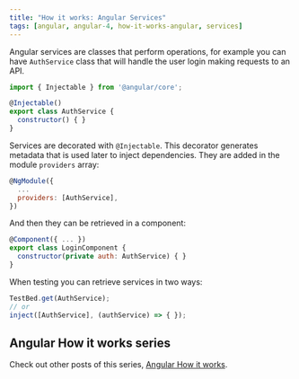 ```yaml
---
title: "How it works: Angular Services"
tags: [angular, angular-4, how-it-works-angular, services]
---
```


Angular services are classes that perform operations, for example you can have `AuthService` class that will handle the user login making requests to an API.

```javascript
import { Injectable } from '@angular/core';

@Injectable()
export class AuthService {
  constructor() { }
}
```
<!--more-->

Services are decorated with `@Injectable`. This decorator generates metadata that is used later to inject dependencies. They are added in the module `providers` array:

```javascript
@NgModule({
  ...
  providers: [AuthService],
})
```

And then they can be retrieved in a component:

```javascript
@Component({ ... })
export class LoginComponent {
  constructor(private auth: AuthService) { }
}
```

When testing you can retrieve services in two ways:

```javascript
TestBed.get(AuthService);
// or
inject([AuthService], (authService) => { });
```

## Angular How it works series

Check out other posts of this series, [Angular How it works](/tag/how-it-works-angular/).
